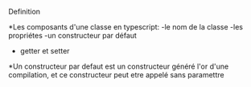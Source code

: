 Definition

*Les composants d'une classe en typescript:
-le nom de la classe
-les propriétes
-un constructeur par défaut
- getter et setter

*Un constructeur par defaut est un constructeur généré l'or d'une compilation, et ce constructeur peut etre appelé sans paramettre